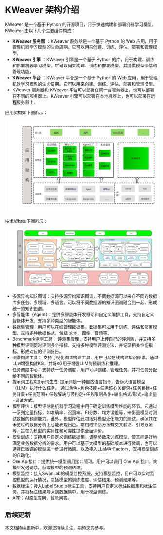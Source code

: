 # KWeaver 架构介绍

KWeaver 是一个基于 Python 的开源项目，用于快速构建和部署机器学习模型。KWeaver 由以下几个主要组件构成：

- **KWeaver 服务器** ：KWeaver 服务器是一个基于 Python 的 Web 应用，用于管理机器学习模型的生命周期。它可以用来创建、训练、评估、部署和管理模型。
- **KWeaver 引擎** ：KWeaver 引擎是一个基于 Python 的库，用于构建、训练和部署机器学习模型。它可以用来构建、训练和部署模型，并提供模型评估和管理功能。
- **KWeaver 平台** ：KWeaver 平台是一个基于 Python 的 Web 应用，用于管理机器学习模型的生命周期。它可以用来创建、训练、评估、部署和管理模型。
- KWeaver 服务器和 KWeaver 平台可以部署在同一台服务器上，也可以部署在不同的服务器上。KWeaver 引擎可以部署在本地机器上，也可以部署在远程服务器上。


应用架构如下图所示：

![KWeaver 应用架构图](../../images/yyjgt.jpg)

技术架构如下图所示：

![KWeaver 技术架构图](../../images/jsjgt.jpg)



- 多源异构知识图谱：支持多源异构知识图谱，不同数据源可以来自不同的数据库多任务、多领域、多语言。可以将不同数据源的知识图谱融合到一起，形成统一的知识图谱。
- 多智能体（Agent）：提供多智能体开发框架和自定义编排工具，支持自定义智能体开发，支持多种类型的智能体。
- 数据集管理：用户可以在线管理数据集。数据集可以用于训练、评估和部署模型。支持多种数据格式，包括 文本、图像、音频等。
- Benchmark评测工具： 评测集管理，支持用户上传自己的评测集，并支持多种模型评测同时评测多个指标。支持多种模型评测方法，并记录相关性能指标，形成对应的评测报告。
- 图谱构建工具： 支持可视化图谱构建工具，用户可以在线构建知识图谱。通过LLM增强构建KG，并将KG用于增强LLM的预训练和推理。
- 任务调度中心：支持统一任务调度，用户可以创建、管理任务，并将任务分配给不同的智能体。
- 提示词工程&提示词生成: 提示词是一种自然语言指令，告诉大语言模型（LLM）执行什么任务。 通过角色+角色技能+任务核心关键词+任务目标+任务背景+任务范围+ 任务解决与否判定+任务限制条件+输出格式/形式+输出量+调试方式。
- 模型评估：模型评估是机器学习流程中用于确定训练模型性能的环节。它通过一系列定量指标，如准确率、召回率、F1分数、均方误差等，来衡量模型对测试数据的预测能力。此外，模型评估还包括对模型泛化能力的测试，确保其在未见过的数据分析上也能表现出色。常用的评估方法有交叉验证、引导方法等，旨在为模型的实用性和可靠性提供全面评价。
- 模型训练：支持用户自定义训练数据集，调整参数来训练模型，使其能更好地满足业务数据分析的需求。用户可以基于大模型的基础版本进行微调，也可以选择已微调的模型进一步进行微调。以及接入LLaMA-Factory，支持模型训练的自动化。
- One Api接口：提供统一模型调用接口管理。用户可以调用 One Api 接口，向模型发送请求，获取模型的预测结果。
- 模型监控：接入SwanLab的模型监控系统，支持模型监控，用户可以实时监控模型的运行情况，包括模型的训练进度、评估结果、预测结果等。
- 数据标注：接入Label Studio标注工具，支持用户自定义标注数据集和标注任务，并将标注结果导入到数据集中，用于模型训练。
- APP：AI原生应用，智能问答。


## 后续更新

本文档持续更新中，欢迎您持续关注，期待您的参与。
